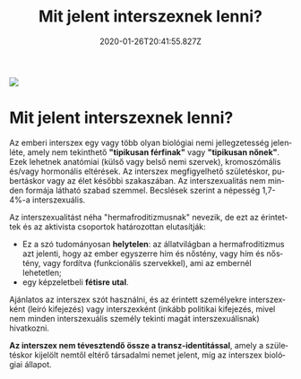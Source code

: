 ﻿---
date: "2020-01-26T20:41:55.827Z"
title: "Mit jelent interszexnek lenni?"
lang: hu
---

<div class="header-image"><img src="assets/images/intersex-pride-flag.png" /></div>

# Mit jelent interszexnek lenni?

Az emberi interszex egy vagy több olyan biológiai nemi jellegzetesség jelenléte, amely nem tekinthető **"tipikusan férfinak"** vagy **"tipikusan nőnek"**. Ezek lehetnek anatómiai (külső vagy belső nemi szervek), kromoszómális és/vagy hormonális eltérések. Az interszex megfigyelhető születéskor, pubertáskor vagy az élet későbbi szakaszában. Az interszexualitás nem minden formája látható szabad szemmel. Becslések szerint a népesség 1,7-4%-a interszexuális.

Az interszexualitást néha "hermafroditizmusnak" nevezik, de ezt az érintettek és az aktivista csoportok határozottan elutasítják:

* Ez a szó tudományosan **helytelen**: az állatvilágban a hermafroditizmus azt jelenti, hogy az ember egyszerre hím és nőstény, vagy hím és nőstény, vagy fordítva (funkcionális szervekkel), ami az embernél lehetetlen;
* egy képzeletbeli **fétisre utal**.

Ajánlatos az interszex szót használni, és az érintett személyekre interszexként (leíró kifejezés) vagy interszexként (inkább politikai kifejezés, mivel nem minden interszexuális személy tekinti magát interszexuálisnak) hivatkozni.

**Az interszex nem tévesztendő össze a transz-identitással**, amely a születéskor kijelölt nemtől eltérő társadalmi nemet jelent, míg az interszex biológiai állapot.